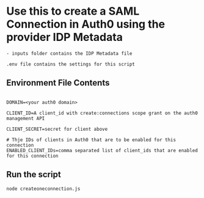 # Use this to create a SAML Connection in Auth0 using the provider IDP Metadata

    - inputs folder contains the IDP Metadata file
`.env file contains the settings for this script`


## Environment File Contents
```

DOMAIN=<your auth0 domain>

CLIENT_ID=A client_id with create:connections scope grant on the auth0 management API

CLIENT_SECRET=secret for client above

# Thje IDs of clients in Auth0 that are to be enabled for this connection
ENABLED_CLIENT_IDs=comma separated list of client_ids that are enabled for this connection

```

## Run the script

```
node createoneconnection.js
```
